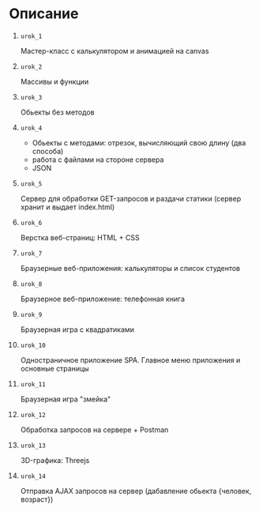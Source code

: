 # Описание

1. `urok_1`

    Мастер-класс с калькулятором и анимацией на canvas

2. `urok_2`

    Массивы и функции

3. `urok_3`

    Обьекты без методов

4. `urok_4`

    * Обьекты с методами: отрезок, вычисляющий свою длину (два способа)
    * работа с файлами на стороне сервера
    * JSON

5. `urok_5`
    
    Сервер для обработки GET-запросов и раздачи статики (сервер хранит и выдает index.html)
    
6. `urok_6`
    
    Верстка веб-страниц: HTML + CSS
        
7. `urok_7`
    
    Браузерные веб-приложения: калькуляторы и список студентов
    
8. `urok_8`

    Браузерное веб-приложение: телефонная книга
    
9. `urok_9`
    
    Браузерная игра с квадратиками
    
10. `urok_10`

    Одностраничное приложение SPA. Главное меню приложения и основные страницы
    
11. `urok_11`
    
    Браузерная игра "змейка"
    
12. `urok_12`

    Обработка запросов на сервере + Postman

13. `urok_13`

    3D-графика: Threejs
    
14. `urok_14`
    
    Отправка AJAX запросов на сервер (дабавление обьекта {человек, возраст})
